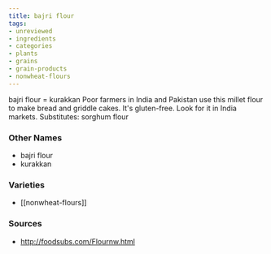 ```yaml
---
title: bajri flour
tags:
- unreviewed
- ingredients
- categories
- plants
- grains
- grain-products
- nonwheat-flours
---
```

bajri flour = kurakkan Poor farmers in India and Pakistan use this millet flour to make bread and griddle cakes. It's gluten-free. Look for it in India markets. Substitutes: sorghum flour

### Other Names

* bajri flour
* kurakkan

### Varieties

* [[nonwheat-flours]]

### Sources
* http://foodsubs.com/Flournw.html
